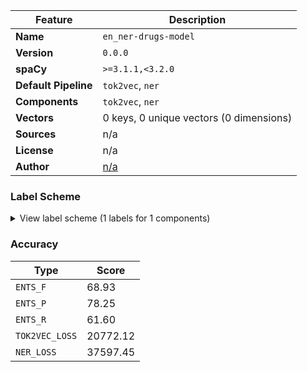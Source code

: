 | Feature | Description |
| --- | --- |
| **Name** | `en_ner-drugs-model` |
| **Version** | `0.0.0` |
| **spaCy** | `>=3.1.1,<3.2.0` |
| **Default Pipeline** | `tok2vec`, `ner` |
| **Components** | `tok2vec`, `ner` |
| **Vectors** | 0 keys, 0 unique vectors (0 dimensions) |
| **Sources** | n/a |
| **License** | n/a |
| **Author** | [n/a]() |

### Label Scheme

<details>

<summary>View label scheme (1 labels for 1 components)</summary>

| Component | Labels |
| --- | --- |
| **`ner`** | `DRUG` |

</details>

### Accuracy

| Type | Score |
| --- | --- |
| `ENTS_F` | 68.93 |
| `ENTS_P` | 78.25 |
| `ENTS_R` | 61.60 |
| `TOK2VEC_LOSS` | 20772.12 |
| `NER_LOSS` | 37597.45 |